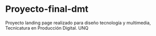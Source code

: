# Proyecto-final-dmt
Proyecto  landing page realizado para diseño tecnología y multimedia, Tecnicatura en Producción Digital. UNQ
